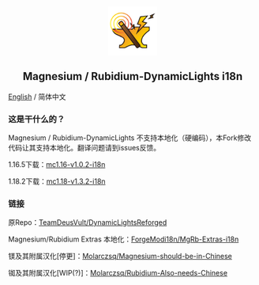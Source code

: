 <p align="center">
 <img width="100px" src="mod_icon/DynLights.png" align="center" alt="Magnesium/Rubidium-DynamicLights Logo" />
 <h2 align="center">Magnesium / Rubidium-DynamicLights i18n</h2>
 <p align="center"></p>

[English](README-EN.md) / 简体中文

### 这是干什么的？
Magnesium / Rubidium-DynamicLights 不支持本地化（硬编码），本Fork修改代码让其支持本地化。翻译问题请到issues反馈。

1.16.5下载：[mc1.16-v1.0.2-i18n](hhttps://github.com/ForgeModi18n/MgRbDynamicLights-i18n/releases/tag/v1.0.2-i18n-mc1.16)

1.18.2下载：[mc1.18-v1.3.2-i18n](https://github.com/ForgeModi18n/MgRbDynamicLights-i18n/releases/tag/v1.3.2-i18n-mc1.18)

### 链接

原Repo：[TeamDeusVult/DynamicLightsReforged](https://github.com/TeamDeusVult/DynamicLightsReforged)

Magnesium/Rubidium Extras 本地化：[ForgeModi18n/MgRb-Extras-i18n](https://github.com/ForgeModi18n/MgRb-Extras-i18n)

镁及其附属汉化[停更]：[Molarczsq/Magnesium-should-be-in-Chinese](https://github.com/Molarczsq/Magnesium-should-be-in-Chinese)

铷及其附属汉化[WIP(?)]：[Molarczsq/Rubidium-Also-needs-Chinese](https://github.com/Molarczsq/Rubidium-Also-needs-Chinese)